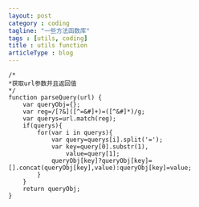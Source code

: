 ```yaml
---
layout: post
category : coding
tagline: "一些方法函数库"
tags : [utils, coding]
title : utils function
articleType : blog
---
```

    /*
    *获取url参数并且返回值
    */
    function parseQuery(url) {
        var queryObj={};
        var reg=/[?&]([^=&#]+)=([^&#]*)/g;
        var querys=url.match(reg);
        if(querys){
            for(var i in querys){
                var query=querys[i].split('=');
                var key=query[0].substr(1),
                    value=query[1];
                queryObj[key]?queryObj[key]=[].concat(queryObj[key],value):queryObj[key]=value;
            }
        }
        return queryObj;
    }